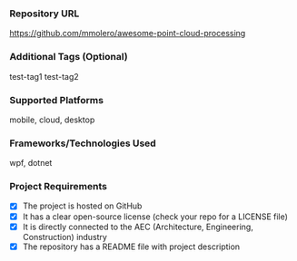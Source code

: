 ### Repository URL

https://github.com/mmolero/awesome-point-cloud-processing

### Additional Tags (Optional)

test-tag1
test-tag2

### Supported Platforms

mobile, cloud, desktop

### Frameworks/Technologies Used

wpf, dotnet

### Project Requirements

- [x] The project is hosted on GitHub
- [x] It has a clear open-source license (check your repo for a LICENSE file)
- [x] It is directly connected to the AEC (Architecture, Engineering, Construction) industry
- [x] The repository has a README file with project description
